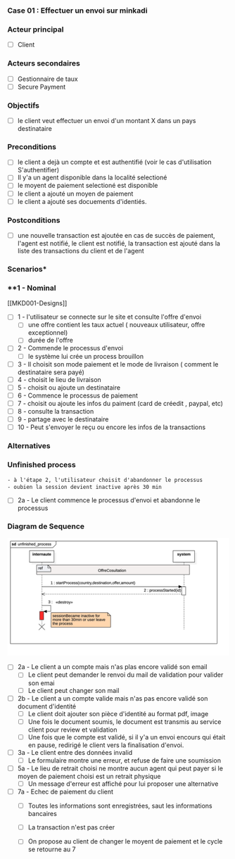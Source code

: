 ### Case 01 : Effectuer un envoi sur minkadi

### Acteur principal

- [ ] Client

### Acteurs secondaires

- [ ] Gestionnaire de taux
- [ ] Secure Payment

### Objectifs

- [ ] le client veut effectuer un envoi d'un montant X dans un pays destinataire 

### Preconditions

- [ ] le client a dejà un compte et est authentifié (voir le cas d'utilisation S'authentifier)
- [ ] Il y'a un agent disponible dans la localité selectioné
- [ ] le moyent de paiement selectioné est disponible 
- [ ] le client a ajouté un moyen de paiement
- [ ] le client a ajouté ses docuements d'identiés.

### Postconditions

- [ ] une nouvelle transaction est ajoutée en cas de succès de paiement, l'agent est notifié, le client est notifié, la transaction est ajouté dans la liste des transactions du client et de l'agent

### **Scenarios***

### **1 - Nominal
[[MKD001-Designs]]

- [ ] 1 - l'utilisateur se connecte sur le site et consulte l'offre d'envoi
	- [ ] une offre contient les taux actuel ( nouveaux utilisateur, offre exceptionnel)
	- [ ] durée de l'offre
- [ ] 2 - Commende le processus d'envoi 
	- [ ] le système lui crée un process brouillon
- [ ] 3 - Il choisit son mode paiement et le mode de livraison ( comment le destinataire sera payé)
- [ ] 4 -  choisit le lieu de livraison 
- [ ] 5 -  choisit ou ajoute un destinataire
- [ ] 6 -  Commence le processus de paiement
- [ ] 7 -  choisit ou ajoute les infos du paiment (card de créedit , paypal, etc)
- [ ] 8 -  consulte la transaction
- [ ] 9 -  partage avec le destinataire 
- [ ] 10 - Peut s'envoyer le reçu ou encore les infos de la transactions

### Alternatives

### Unfinished process
	- à l'étape 2, l'utilisateur choisit d'abandonner le processus 
	- oubien la session devient inactive après 30 min
- [ ] 2a - Le client commence le processus d'envoi et abandonne le processus
### Diagram de Sequence

![Sequence Nominal ](./mkdi001_unfinished_process.jpg "diagram de sequene")


- [ ] 2a - Le client a un compte mais n'as plas encore validé son email
	- [ ] Le client peut demander le renvoi du mail de validation pour valider son emai
	- [ ]  Le client peut changer son mail 
- [ ] 2b - Le client a un compte valide mais n'as pas encore validé son document d'identité
	- [ ] Le client doit ajouter son pièce d'identité au format pdf, image 
	- [ ] Une fois le document soumis, le document est transmis au service client pour review et validation
	- [ ] Une fois que le compte est validé, si il y'a un envoi encours qui était en pause, redirigé le client vers la finalisation d'envoi.
- [ ] 3a - Le client entre des données invalid
	- [ ] Le formulaire montre une erreur, et refuse de faire une soumission
- [ ] 5a - Le lieu de retrait choisi ne montre aucun agent qui peut payer si le moyen de paiement choisi est un retrait physique
	- [ ] Un message d'erreur est affiché pour lui proposer une alternative 
- [ ] 7a - Echec de paiement du client
	- [ ]  Toutes les informations sont enregistrées, saut les informations bancaires
	- [ ]   La transaction n'est pas créer 
	- [ ]  On propose au client de changer le moyent de paiement et le cycle se retourne au 7

